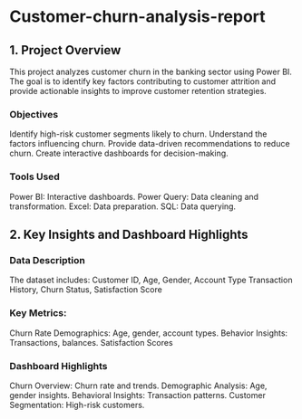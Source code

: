 # Customer-churn-analysis-report
## 1. Project Overview
This project analyzes customer churn in the banking sector using Power BI. The goal is to identify key factors contributing to customer attrition and provide actionable insights to improve customer retention strategies.
### Objectives
Identify high-risk customer segments likely to churn.
Understand the factors influencing churn.
Provide data-driven recommendations to reduce churn.
Create interactive dashboards for decision-making.
### Tools Used
Power BI: Interactive dashboards.
Power Query: Data cleaning and transformation.
Excel: Data preparation.
SQL: Data querying.

## 2. Key Insights and Dashboard Highlights
### Data Description
The dataset includes:
Customer ID, Age, Gender, Account Type
Transaction History, Churn Status, Satisfaction Score
### Key Metrics:
Churn Rate
Demographics: Age, gender, account types.
Behavior Insights: Transactions, balances.
Satisfaction Scores
### Dashboard Highlights
Churn Overview: Churn rate and trends.
Demographic Analysis: Age, gender insights.
Behavioral Insights: Transaction patterns.
Customer Segmentation: High-risk customers.
